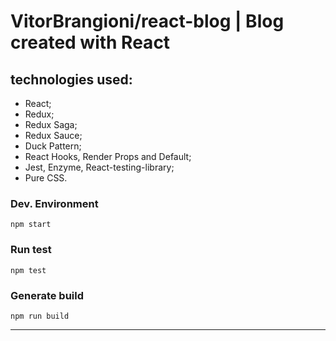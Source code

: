 # VitorBrangioni/react-blog | Blog created with React

## technologies used: 

- React;
- Redux;
- Redux Saga;
- Redux Sauce;
- Duck Pattern;
- React Hooks, Render Props and Default;
- Jest, Enzyme, React-testing-library;
- Pure CSS.

### Dev. Environment

`npm start`


### Run test

`npm test`

### Generate build

`npm run build`


----

